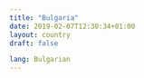```yaml
---
title: "Bulgaria"
date: 2019-02-07T12:30:34+01:00
layout: country
draft: false

lang: Bulgarian
---
```



